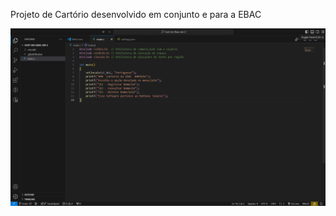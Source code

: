 Projeto de Cartório desenvolvido em conjunto e para a EBAC

<img src="https://github.com/mtscto/Cartorio_ebac/blob/main/IMG/Captura%20de%20Tela%20(1).png?raw=true" alt="Texto Alternativo">
